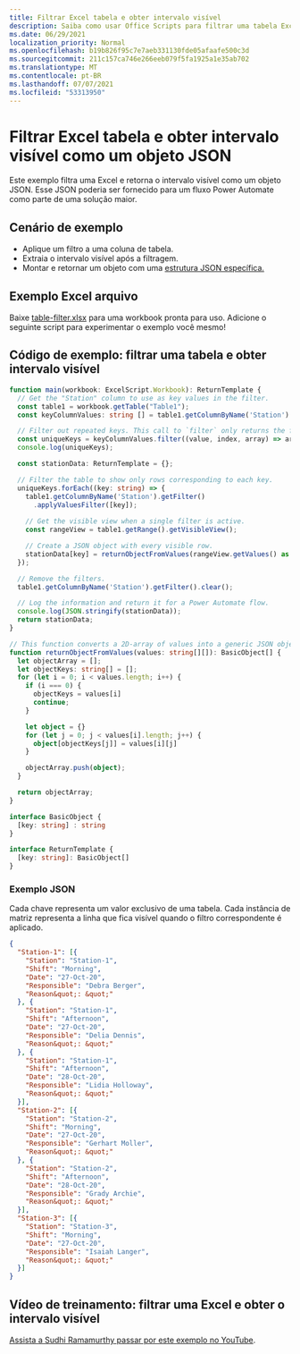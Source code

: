 ```yaml
---
title: Filtrar Excel tabela e obter intervalo visível
description: Saiba como usar Office Scripts para filtrar uma tabela Excel e obter o intervalo visível como uma matriz de objetos.
ms.date: 06/29/2021
localization_priority: Normal
ms.openlocfilehash: b19b826f95c7e7aeb331130fde05afaafe500c3d
ms.sourcegitcommit: 211c157ca746e266eeb079f5fa1925a1e35ab702
ms.translationtype: MT
ms.contentlocale: pt-BR
ms.lasthandoff: 07/07/2021
ms.locfileid: "53313950"
---
```

# <a name="filter-excel-table-and-get-visible-range-as-a-json-object"></a>Filtrar Excel tabela e obter intervalo visível como um objeto JSON

Este exemplo filtra uma Excel e retorna o intervalo visível como um objeto JSON. Esse JSON poderia ser fornecido para um fluxo Power Automate como parte de uma solução maior.

## <a name="example-scenario"></a>Cenário de exemplo

* Aplique um filtro a uma coluna de tabela.
* Extraia o intervalo visível após a filtragem.
* Montar e retornar um objeto com uma [estrutura JSON específica.](#sample-json)

## <a name="sample-excel-file"></a>Exemplo Excel arquivo

Baixe <a href="table-filter.xlsx">table-filter.xlsx</a> para uma workbook pronta para uso. Adicione o seguinte script para experimentar o exemplo você mesmo!

## <a name="sample-code-filter-a-table-and-get-visible-range"></a>Código de exemplo: filtrar uma tabela e obter intervalo visível

```TypeScript
function main(workbook: ExcelScript.Workbook): ReturnTemplate {
  // Get the "Station" column to use as key values in the filter.
  const table1 = workbook.getTable("Table1");
  const keyColumnValues: string [] = table1.getColumnByName('Station').getRangeBetweenHeaderAndTotal().getValues().map(value => value[0] as string);

  // Filter out repeated keys. This call to `filter` only returns the first instance of every unique element in the array.
  const uniqueKeys = keyColumnValues.filter((value, index, array) => array.indexOf(value) === index);
  console.log(uniqueKeys);

  const stationData: ReturnTemplate = {};

  // Filter the table to show only rows corresponding to each key.
  uniqueKeys.forEach((key: string) => {
    table1.getColumnByName('Station').getFilter()
      .applyValuesFilter([key]);
    
    // Get the visible view when a single filter is active.
    const rangeView = table1.getRange().getVisibleView();

    // Create a JSON object with every visible row.
    stationData[key] = returnObjectFromValues(rangeView.getValues() as string[][]);
  });

  // Remove the filters.
  table1.getColumnByName('Station').getFilter().clear();

  // Log the information and return it for a Power Automate flow.
  console.log(JSON.stringify(stationData));
  return stationData;
}

// This function converts a 2D-array of values into a generic JSON object.
function returnObjectFromValues(values: string[][]): BasicObject[] {
  let objectArray = [];
  let objectKeys: string[] = [];
  for (let i = 0; i < values.length; i++) {
    if (i === 0) {
      objectKeys = values[i]
      continue;
    }

    let object = {}
    for (let j = 0; j < values[i].length; j++) {
      object[objectKeys[j]] = values[i][j]
    }

    objectArray.push(object);
  }

  return objectArray;
}

interface BasicObject {
  [key: string] : string
}

interface ReturnTemplate {
  [key: string]: BasicObject[]
}
```

### <a name="sample-json"></a>Exemplo JSON

Cada chave representa um valor exclusivo de uma tabela. Cada instância de matriz representa a linha que fica visível quando o filtro correspondente é aplicado.

```json
{
  "Station-1": [{
    "Station": "Station-1",
    "Shift": "Morning",
    "Date": "27-Oct-20",
    "Responsible": "Debra Berger",
    "Reason&quot;: &quot;"
  }, {
    "Station": "Station-1",
    "Shift": "Afternoon",
    "Date": "27-Oct-20",
    "Responsible": "Delia Dennis",
    "Reason&quot;: &quot;"
  }, {
    "Station": "Station-1",
    "Shift": "Afternoon",
    "Date": "28-Oct-20",
    "Responsible": "Lidia Holloway",
    "Reason&quot;: &quot;"
  }],
  "Station-2": [{
    "Station": "Station-2",
    "Shift": "Morning",
    "Date": "27-Oct-20",
    "Responsible": "Gerhart Moller",
    "Reason&quot;: &quot;"
  }, {
    "Station": "Station-2",
    "Shift": "Afternoon",
    "Date": "28-Oct-20",
    "Responsible": "Grady Archie",
    "Reason&quot;: &quot;"
  }],
  "Station-3": [{
    "Station": "Station-3",
    "Shift": "Morning",
    "Date": "27-Oct-20",
    "Responsible": "Isaiah Langer",
    "Reason&quot;: &quot;"
  }]
}
```

## <a name="training-video-filter-an-excel-table-and-get-the-visible-range"></a>Vídeo de treinamento: filtrar uma Excel e obter o intervalo visível

[Assista a Sudhi Ramamurthy passar por este exemplo no YouTube](https://youtu.be/Mv7BrvPq84A).
